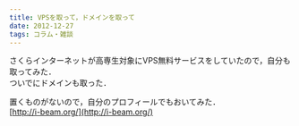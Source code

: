 ```yaml
---
title: VPSを取って，ドメインを取って
date: 2012-12-27
tags: コラム・雑談
---
```


さくらインターネットが高専生対象にVPS無料サービスをしていたので，自分も取ってみた．<br />
ついでにドメインも取った．

置くものがないので，自分のプロフィールでもおいてみた．<br />[http://i-beam.org/](http://i-beam.org/)

